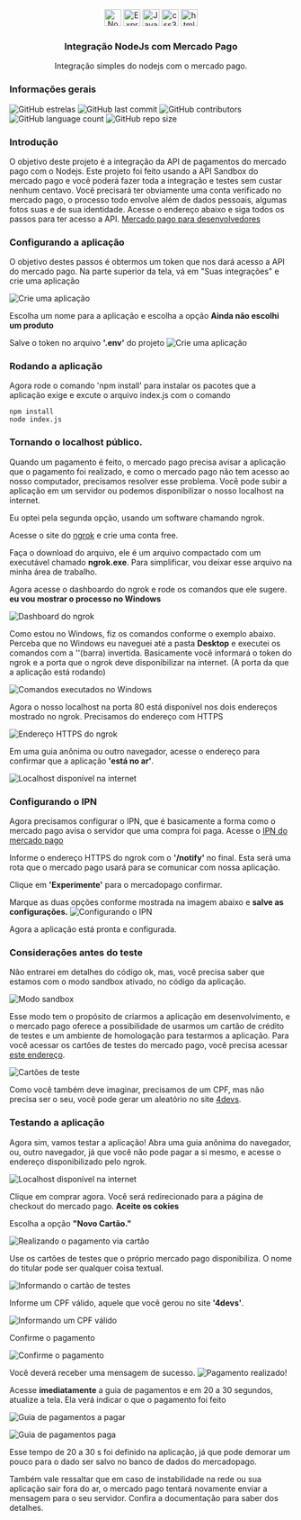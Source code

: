 <div align="center">
  <img height="30" alt="Node" src="https://img.shields.io/badge/Node.js-43853D?style=for-the-badge&logo=node.js&logoColor=white">
  <img height="30" alt="Express" src="https://img.shields.io/badge/Express.js-404D59?style=for-the-badge">
  <img height="30" alt="Javascript" src="https://img.shields.io/badge/JavaScript-F7DF1E?style=for-the-badge&logo=javascript&logoColor=black">
  <img height="30" alt="css3" src="https://img.shields.io/badge/CSS3-1572B6?style=for-the-badge&logo=css3&logoColor=white">
  <img height="30" alt="html5" src="https://img.shields.io/badge/HTML5-E34F26?style=for-the-badge&logo=html5&logoColor=white">
</div>

<h3 align="center">Integração NodeJs com Mercado Pago</h3>
<p align="center">
Integração simples do nodejs com o mercado pago.
  <br>
</p>

<h3>Informações gerais</h3>

![GitHub estrelas](https://img.shields.io/github/stars/gabrielogregorio/integracao-mercado-pago)
![GitHub last commit](https://img.shields.io/github/last-commit/gabrielogregorio/integracao-mercado-pago?style=flat-square)
![GitHub contributors](https://img.shields.io/github/contributors/gabrielogregorio/integracao-mercado-pago)
![GitHub language count](https://img.shields.io/github/languages/count/gabrielogregorio/integracao-mercado-pago)
![GitHub repo size](https://img.shields.io/github/repo-size/gabrielogregorio/integracao-mercado-pago)



### Introdução
O objetivo deste projeto é a integração da API de pagamentos do mercado pago com o Nodejs. Este projeto foi feito usando a API Sandbox do mercado pago e você poderá fazer toda a integração e testes sem custar nenhum centavo.
Você precisará ter obviamente uma conta verificado no mercado pago, o processo todo envolve além de dados pessoais, algumas fotos suas e de sua identidade. Acesse o endereço abaixo e siga todos os passos para ter acesso a API.
[Mercado pago para desenvolvedores](https://www.mercadopago.com.br/developers/)

### Configurando a aplicação
O objetivo destes passos é obtermos um token que nos dará acesso a API do mercado pago. Na parte superior da tela, vá em "Suas integrações" e crie uma aplicação

![Crie uma aplicação](images/1.png)

Escolha um nome para a aplicação e escolha a opção **Ainda não escolhi um produto**

Salve o token no arquivo **'.env'** do projeto
![Crie uma aplicação](images/2.png)

### Rodando a aplicação
Agora rode o comando 'npm install' para instalar os pacotes que a aplicação exige e excute o arquivo index.js com o comando
```shell
npm install
node index.js
```

### Tornando o localhost público.
Quando um pagamento é feito, o mercado pago precisa avisar a aplicação que o pagamento foi realizado, e como o mercado pago não tem acesso ao nosso computador, precisamos resolver esse problema. Você pode subir a aplicação em um servidor ou podemos disponibilizar o nosso localhost na internet.

Eu optei pela segunda opção, usando um software chamando ngrok.

Acesse o site do [ngrok](https://ngrok.com/) e crie uma conta free.

Faça o download do arquivo, ele é um arquivo compactado com um executável chamado **ngrok.exe**. Para simplificar, vou deixar esse arquivo na minha área de trabalho.

Agora acesse o dashboardo do ngrok e rode os comandos que ele sugere. **eu vou mostrar o processo no Windows**

![Dashboard do ngrok](images/3.png)

Como estou no Windows, fiz os comandos conforme o exemplo abaixo. Perceba que no Windows eu naveguei até a pasta **Desktop** e executei os comandos com a '\'(barra) invertida. Basicamente você informará o token do ngrok e a porta que o ngrok deve disponibilizar na internet. (A porta da que a aplicação está rodando)

![Comandos executados no Windows](images/4.png)

Agora o nosso localhost na porta 80 está disponível nos dois endereços mostrado no ngrok. Precisamos do endereço com HTTPS

![Endereço HTTPS do ngrok](images/5.png)

Em uma guia anônima ou outro navegador, acesse o endereço para confirmar que a aplicação **'está no ar'**.

![Localhost disponível na internet](images/6.png)


### Configurando o IPN
Agora precisamos configurar o IPN, que é basicamente a forma como o mercado pago avisa o servidor que uma compra foi paga. Acesse o [IPN do mercado pago](https://www.mercadopago.com.br/developers/panel/notifications/ipn)

Informe o endereço HTTPS do ngrok com o **'/notify'** no final. Esta será uma rota que o mercado pago usará para se comunicar com nossa aplicação.

Clique em **'Experimente'** para o mercadopago confirmar.

Marque as duas opções conforme mostrada na imagem abaixo e **salve as configurações.**
![Configurando o IPN](images/7.png)

Agora a aplicação está pronta e configurada.

### Considerações antes do teste
Não entrarei em detalhes do código ok, mas, você precisa saber que estamos com o modo sandbox ativado, no código da aplicação.

![Modo sandbox](images/8.png)

Esse modo tem o propósito de criarmos a aplicação em desenvolvimento, e o mercado pago oferece a possibilidade de usarmos um cartão de crédito de testes e um ambiente de homologação para testarmos a aplicação. Para você acessar os cartões de testes do mercado pago, você precisa acessar [este endereço](https://www.mercadopago.com.br/developers/pt/guides/online-payments/checkout-pro/test-integration).

![Cartões de teste](images/9.png)

Como você também deve imaginar, precisamos de um CPF, mas não precisa ser o seu, você pode gerar um aleatório no site [4devs](https://www.4devs.com.br/gerador_de_cpf).

### Testando a aplicação
Agora sim, vamos testar a aplicação! Abra uma guia anônima do navegador, ou, outro navegador, já que você não pode pagar a si mesmo, e acesse o endereço disponibilizado pelo ngrok.

![Localhost disponível na internet](images/6.png)

Clique em comprar agora. Você será redirecionado para a página de checkout do mercado pago. **Aceite os cokies**

Escolha a opção **"Novo Cartão."**

![Realizando o pagamento via cartão](images/10.png)


Use os cartões de testes que o próprio mercado pago disponibiliza. O nome do titular pode ser qualquer coisa textual.

![Informando o cartão de testes](images/11.png)

Informe um CPF válido, aquele que você gerou no site **'4devs'**.

![Informando um CPF válido](images/12.png)

Confirme o pagamento

![Confirme o pagamento](images/13.png)

Você deverá receber uma mensagem de sucesso.
![Pagamento realizado!](images/14.png)

Acesse **imediatamente** a guia de pagamentos e em 20 a 30 segundos, atualize a tela. Ela verá indicar o que o pagamento foi feito

![Guia de pagamentos a pagar](images/15.png)

![Guia de pagamentos paga](images/16.png)

Esse tempo de 20 a 30 s foi definido na aplicação, já que pode demorar um pouco para o dado ser salvo no banco de dados do mercadopago.

Também vale ressaltar que em caso de instabilidade na rede ou sua aplicação sair fora do ar, o mercado pago tentará novamente enviar a mensagem para o seu servidor. Confira a documentação para saber dos detalhes.
